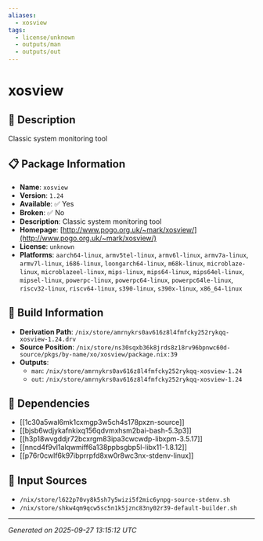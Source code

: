 ```yaml
---
aliases:
  - xosview
tags:
  - license/unknown
  - outputs/man
  - outputs/out
---
```


# xosview

## 📝 Description

Classic system monitoring tool

## 📋 Package Information

- **Name**: `xosview`
- **Version**: `1.24`
- **Available**: ✅ Yes
- **Broken**: ✅ No
- **Description**: Classic system monitoring tool
- **Homepage**: [http://www.pogo.org.uk/~mark/xosview/](http://www.pogo.org.uk/~mark/xosview/)
- **License**: `unknown`
- **Platforms**: `aarch64-linux`, `armv5tel-linux`, `armv6l-linux`, `armv7a-linux`, `armv7l-linux`, `i686-linux`, `loongarch64-linux`, `m68k-linux`, `microblaze-linux`, `microblazeel-linux`, `mips-linux`, `mips64-linux`, `mips64el-linux`, `mipsel-linux`, `powerpc-linux`, `powerpc64-linux`, `powerpc64le-linux`, `riscv32-linux`, `riscv64-linux`, `s390-linux`, `s390x-linux`, `x86_64-linux`

## 🔧 Build Information

- **Derivation Path**: `/nix/store/amrnykrs0av616z8l4fmfcky252rykqq-xosview-1.24.drv`
- **Source Position**: `/nix/store/ns30sqxb36k8jrds8z18rv96bpnwc60d-source/pkgs/by-name/xo/xosview/package.nix:39`
- **Outputs**:
  - `man`:  `/nix/store/amrnykrs0av616z8l4fmfcky252rykqq-xosview-1.24`
  - `out`:  `/nix/store/amrnykrs0av616z8l4fmfcky252rykqq-xosview-1.24`

## 🔗 Dependencies

- [[1c30a5wal6mk1cxmgp3w5ch4s178pxzn-source]]
- [[bjsb6wdjykafnkixq156qdvmxhsm2bai-bash-5.3p3]]
- [[h3p18wvgddjr72bcxrgm83ipa3cwcwdp-libxpm-3.5.17]]
- [[nncd4f9vl1alqwmiff6a138ppbsgbp5l-libx11-1.8.12]]
- [[p76r0cwlf6k97ibprrpfd8xw0r8wc3nx-stdenv-linux]]

## 📁 Input Sources

- `/nix/store/l622p70vy8k5sh7y5wizi5f2mic6ynpg-source-stdenv.sh`
- `/nix/store/shkw4qm9qcw5sc5n1k5jznc83ny02r39-default-builder.sh`

---
*Generated on 2025-09-27 13:15:12 UTC*
